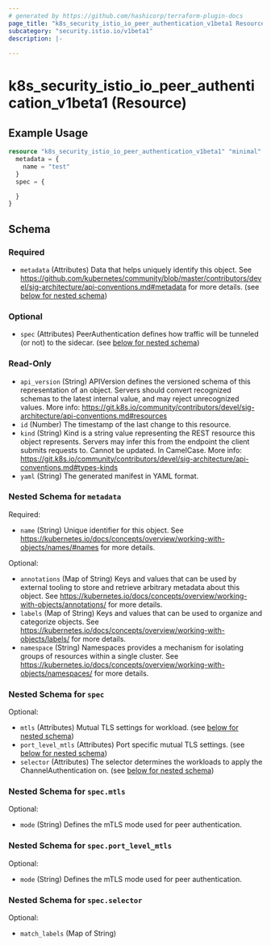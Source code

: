 ```yaml
---
# generated by https://github.com/hashicorp/terraform-plugin-docs
page_title: "k8s_security_istio_io_peer_authentication_v1beta1 Resource - terraform-provider-k8s"
subcategory: "security.istio.io/v1beta1"
description: |-
  
---
```


# k8s_security_istio_io_peer_authentication_v1beta1 (Resource)



## Example Usage

```terraform
resource "k8s_security_istio_io_peer_authentication_v1beta1" "minimal" {
  metadata = {
    name = "test"
  }
  spec = {

  }
}
```

<!-- schema generated by tfplugindocs -->
## Schema

### Required

- `metadata` (Attributes) Data that helps uniquely identify this object. See https://github.com/kubernetes/community/blob/master/contributors/devel/sig-architecture/api-conventions.md#metadata for more details. (see [below for nested schema](#nestedatt--metadata))

### Optional

- `spec` (Attributes) PeerAuthentication defines how traffic will be tunneled (or not) to the sidecar. (see [below for nested schema](#nestedatt--spec))

### Read-Only

- `api_version` (String) APIVersion defines the versioned schema of this representation of an object. Servers should convert recognized schemas to the latest internal value, and may reject unrecognized values. More info: https://git.k8s.io/community/contributors/devel/sig-architecture/api-conventions.md#resources
- `id` (Number) The timestamp of the last change to this resource.
- `kind` (String) Kind is a string value representing the REST resource this object represents. Servers may infer this from the endpoint the client submits requests to. Cannot be updated. In CamelCase. More info: https://git.k8s.io/community/contributors/devel/sig-architecture/api-conventions.md#types-kinds
- `yaml` (String) The generated manifest in YAML format.

<a id="nestedatt--metadata"></a>
### Nested Schema for `metadata`

Required:

- `name` (String) Unique identifier for this object. See https://kubernetes.io/docs/concepts/overview/working-with-objects/names/#names for more details.

Optional:

- `annotations` (Map of String) Keys and values that can be used by external tooling to store and retrieve arbitrary metadata about this object. See https://kubernetes.io/docs/concepts/overview/working-with-objects/annotations/ for more details.
- `labels` (Map of String) Keys and values that can be used to organize and categorize objects. See https://kubernetes.io/docs/concepts/overview/working-with-objects/labels/ for more details.
- `namespace` (String) Namespaces provides a mechanism for isolating groups of resources within a single cluster. See https://kubernetes.io/docs/concepts/overview/working-with-objects/namespaces/ for more details.


<a id="nestedatt--spec"></a>
### Nested Schema for `spec`

Optional:

- `mtls` (Attributes) Mutual TLS settings for workload. (see [below for nested schema](#nestedatt--spec--mtls))
- `port_level_mtls` (Attributes) Port specific mutual TLS settings. (see [below for nested schema](#nestedatt--spec--port_level_mtls))
- `selector` (Attributes) The selector determines the workloads to apply the ChannelAuthentication on. (see [below for nested schema](#nestedatt--spec--selector))

<a id="nestedatt--spec--mtls"></a>
### Nested Schema for `spec.mtls`

Optional:

- `mode` (String) Defines the mTLS mode used for peer authentication.


<a id="nestedatt--spec--port_level_mtls"></a>
### Nested Schema for `spec.port_level_mtls`

Optional:

- `mode` (String) Defines the mTLS mode used for peer authentication.


<a id="nestedatt--spec--selector"></a>
### Nested Schema for `spec.selector`

Optional:

- `match_labels` (Map of String)



